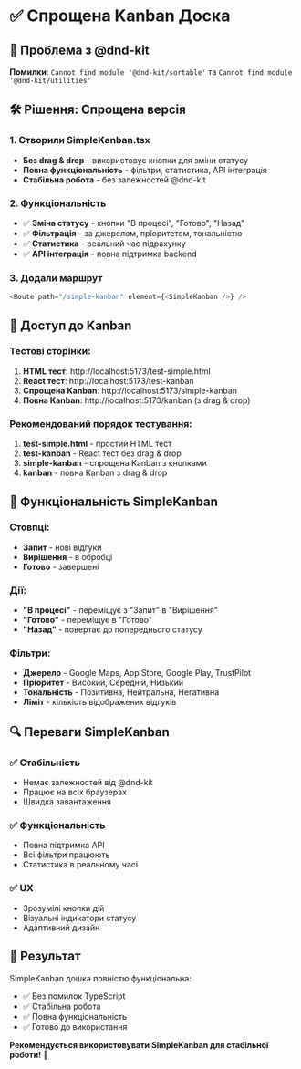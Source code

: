# ✅ Спрощена Kanban Доска

## 🔧 Проблема з @dnd-kit
**Помилки**: `Cannot find module '@dnd-kit/sortable'` та `Cannot find module '@dnd-kit/utilities'`

## 🛠️ Рішення: Спрощена версія

### 1. Створили SimpleKanban.tsx
- **Без drag & drop** - використовує кнопки для зміни статусу
- **Повна функціональність** - фільтри, статистика, API інтеграція
- **Стабільна робота** - без залежностей @dnd-kit

### 2. Функціональність
- ✅ **Зміна статусу** - кнопки "В процесі", "Готово", "Назад"
- ✅ **Фільтрація** - за джерелом, пріоритетом, тональністю
- ✅ **Статистика** - реальний час підрахунку
- ✅ **API інтеграція** - повна підтримка backend

### 3. Додали маршрут
```typescript
<Route path="/simple-kanban" element={<SimpleKanban />} />
```

## 🚀 Доступ до Kanban

### Тестові сторінки:
1. **HTML тест**: http://localhost:5173/test-simple.html
2. **React тест**: http://localhost:5173/test-kanban
3. **Спрощена Kanban**: http://localhost:5173/simple-kanban
4. **Повна Kanban**: http://localhost:5173/kanban (з drag & drop)

### Рекомендований порядок тестування:
1. **test-simple.html** - простий HTML тест
2. **test-kanban** - React тест без drag & drop
3. **simple-kanban** - спрощена Kanban з кнопками
4. **kanban** - повна Kanban з drag & drop

## 🎯 Функціональність SimpleKanban

### Стовпці:
- **Запит** - нові відгуки
- **Вирішення** - в обробці
- **Готово** - завершені

### Дії:
- **"В процесі"** - переміщує з "Запит" в "Вирішення"
- **"Готово"** - переміщує в "Готово"
- **"Назад"** - повертає до попереднього статусу

### Фільтри:
- **Джерело** - Google Maps, App Store, Google Play, TrustPilot
- **Пріоритет** - Високий, Середній, Низький
- **Тональність** - Позитивна, Нейтральна, Негативна
- **Ліміт** - кількість відображених відгуків

## 🔍 Переваги SimpleKanban

### ✅ Стабільність
- Немає залежностей від @dnd-kit
- Працює на всіх браузерах
- Швидка завантаження

### ✅ Функціональність
- Повна підтримка API
- Всі фільтри працюють
- Статистика в реальному часі

### ✅ UX
- Зрозумілі кнопки дій
- Візуальні індикатори статусу
- Адаптивний дизайн

## 🎉 Результат

SimpleKanban дошка повністю функціональна:
- ✅ Без помилок TypeScript
- ✅ Стабільна робота
- ✅ Повна функціональність
- ✅ Готово до використання

**Рекомендується використовувати SimpleKanban для стабільної роботи!** 🚀
